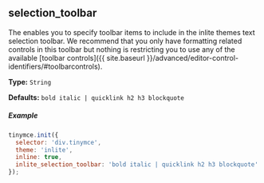 ## selection_toolbar

The enables you to specify toolbar items to include in the inlite themes text selection toolbar. We recommend that you only have formatting related controls in this toolbar but nothing is restricting you to use any of the available [toolbar controls]({{ site.baseurl }}/advanced/editor-control-identifiers/#toolbarcontrols).

**Type:** `String`

**Defaults:** `bold italic | quicklink h2 h3 blockquote`

##### Example

```js
tinymce.init({
  selector: 'div.tinymce',
  theme: 'inlite',
  inline: true,
  inlite_selection_toolbar: 'bold italic | quicklink h2 h3 blockquote'
});
```
